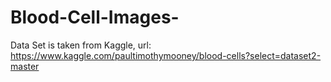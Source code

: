 # Blood-Cell-Images-
Data Set is taken from Kaggle, url: https://www.kaggle.com/paultimothymooney/blood-cells?select=dataset2-master
